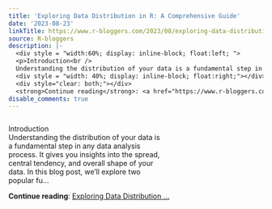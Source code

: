 ```yaml
---
title: 'Exploring Data Distribution in R: A Comprehensive Guide'
date: '2023-08-23'
linkTitle: https://www.r-bloggers.com/2023/08/exploring-data-distribution-in-r-a-comprehensive-guide/
source: R-bloggers
description: |-
  <div style = "width:60%; display: inline-block; float:left; ">
  <p>Introduction<br />
  Understanding the distribution of your data is a fundamental step in any data analysis process. It gives you insights into the spread, central tendency, and overall shape of your data. In this blog post, we’ll explore two popular fu...</p></div>
  <div style = "width: 40%; display: inline-block; float:right;"></div>
  <div style="clear: both;"></div>
  <strong>Continue reading</strong>: <a href="https://www.r-bloggers.com/2023/08/exploring-data-distribution-in-r-a-comprehensive-guide/">Exploring Data Distribution ...
disable_comments: true
---
```

<div style = "width:60%; display: inline-block; float:left; ">
<p>Introduction<br />
Understanding the distribution of your data is a fundamental step in any data analysis process. It gives you insights into the spread, central tendency, and overall shape of your data. In this blog post, we’ll explore two popular fu...</p></div>
<div style = "width: 40%; display: inline-block; float:right;"></div>
<div style="clear: both;"></div>
<strong>Continue reading</strong>: <a href="https://www.r-bloggers.com/2023/08/exploring-data-distribution-in-r-a-comprehensive-guide/">Exploring Data Distribution ...